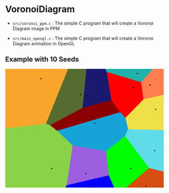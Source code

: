 # VoronoiDiagram

- `src/voronoi_ppm.c` : The simple C program that will create a Voronoi Diagram image in PPM

- `src/main_opengl.c` : The simple C program that will create a Voronoi Diagram animation in OpenGL

## Example with 10 Seeds

![img](assets/output.png)
